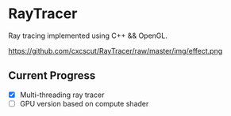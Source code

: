 # RayTracer

Ray tracing implemented using C++ && OpenGL.

https://github.com/cxcscut/RayTracer/raw/master/img/effect.png

## Current Progress

- [x] Multi-threading ray tracer
- [ ] GPU version based on compute shader
